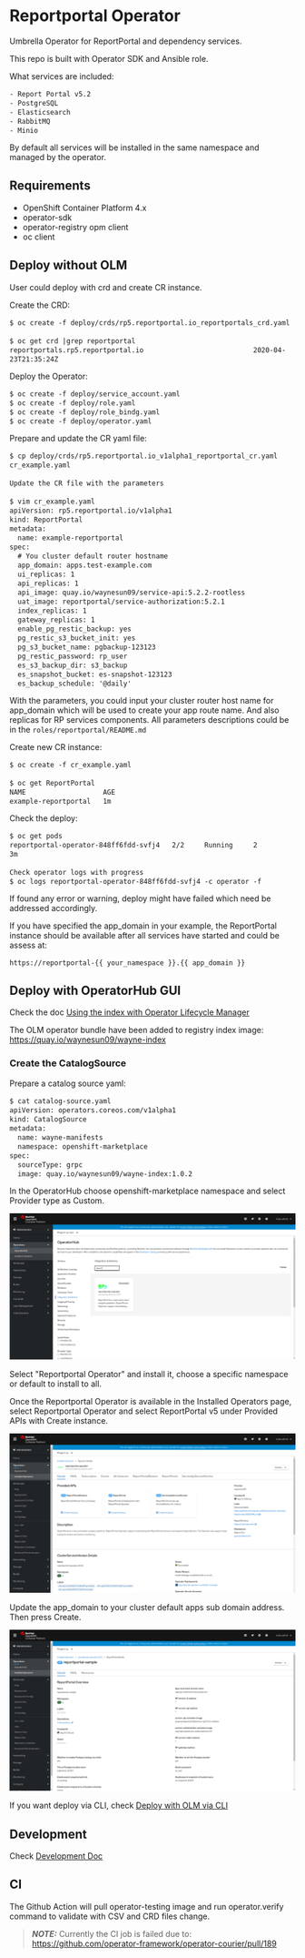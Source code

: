 # Reportportal Operator

Umbrella Operator for ReportPortal and dependency services.

This repo is built with Operator SDK and Ansible role.

What services are included:

    - Report Portal v5.2
    - PostgreSQL
    - Elasticsearch
    - RabbitMQ
    - Minio

By default all services will be installed in the same namespace and managed by the operator.

## Requirements

- OpenShift Container Platform 4.x
- operator-sdk
- operator-registry opm client
- oc client

## Deploy without OLM

User could deploy with crd and create CR instance.

Create the CRD:

    $ oc create -f deploy/crds/rp5.reportportal.io_reportportals_crd.yaml

    $ oc get crd |grep reportportal
    reportportals.rp5.reportportal.io                           2020-04-23T21:35:24Z

Deploy the Operator:

    $ oc create -f deploy/service_account.yaml
    $ oc create -f deploy/role.yaml
    $ oc create -f deploy/role_bindg.yaml
    $ oc create -f deploy/operator.yaml

Prepare and update the CR yaml file:

    $ cp deploy/crds/rp5.reportportal.io_v1alpha1_reportportal_cr.yaml cr_example.yaml

    Update the CR file with the parameters

    $ vim cr_example.yaml
    apiVersion: rp5.reportportal.io/v1alpha1
    kind: ReportPortal
    metadata:
      name: example-reportportal
    spec:
      # You cluster default router hostname
      app_domain: apps.test-example.com
      ui_replicas: 1
      api_replicas: 1
      api_image: quay.io/waynesun09/service-api:5.2.2-rootless
      uat_image: reportportal/service-authorization:5.2.1
      index_replicas: 1
      gateway_replicas: 1
      enable_pg_restic_backup: yes
      pg_restic_s3_bucket_init: yes
      pg_s3_bucket_name: pgbackup-123123
      pg_restic_password: rp_user
      es_s3_backup_dir: s3_backup
      es_snapshot_bucket: es-snapshot-123123
      es_backup_schedule: '@daily'

With the parameters, you could input your cluster router host name for app_domain which will be used to create your app route name.
And also replicas for RP services components. All parameters descriptions could be in the `roles/reportportal/README.md`

Create new CR instance:

    $ oc create -f cr_example.yaml

    $ oc get ReportPortal
    NAME                   AGE
    example-reportportal   1m


Check the deploy:

    $ oc get pods
    reportportal-operator-848ff6fdd-svfj4   2/2     Running     2          3m

    Check operator logs with progress
    $ oc logs reportportal-operator-848ff6fdd-svfj4 -c operator -f

If found any error or warning, deploy might have failed which need be addressed accordingly.

If you have specified the app_domain in your example, the ReportPortal instance should be available after all services have started and could be assess at:

    https://reportportal-{{ your_namespace }}.{{ app_domain }}

## Deploy with OperatorHub GUI

Check the doc [Using the index with Operator Lifecycle Manager](https://github.com/operator-framework/operator-registry#using-the-index-with-operator-lifecycle-manager)

The OLM operator bundle have been added to registry index image: https://quay.io/waynesun09/wayne-index

### Create the CatalogSource

Prepare a catalog source yaml:

    $ cat catalog-source.yaml
    apiVersion: operators.coreos.com/v1alpha1
    kind: CatalogSource
    metadata:
      name: wayne-manifests
      namespace: openshift-marketplace
    spec:
      sourceType: grpc
      image: quay.io/waynesun09/wayne-index:1.0.2

In the OperatorHub choose openshift-marketplace namespace and select Provider type as Custom.

![alt text](docs/operatorhub.png "OperatorHub")

Select "Reportportal Operator" and install it, choose a specific namespace or default to install to all.

Once the Reportportal Operator is available in the Installed Operators page, select Reportportal Operator and select ReportPortal v5 under Provided APIs with Create instance.

![alt text](docs/installed_operators.png "Installed Operators")

Update the app_domain to your cluster default apps sub domain address. Then press Create.

![alt text](docs/example_operators.png "Example Operator Operand")

If you want deploy via CLI, check [Deploy with OLM via CLI](docs/deploy_cli.md)

## Development

Check [Development Doc](docs/development.md)

## CI

The Github Action will pull operator-testing image and run operator.verify command to validate with CSV and CRD files change.

> **_NOTE:_** Currently the CI job is failed due to: https://github.com/operator-framework/operator-courier/pull/189
